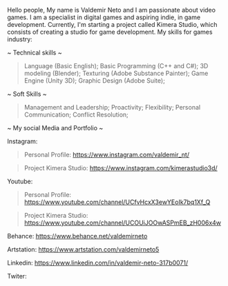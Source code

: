 Hello people,
My name is Valdemir Neto and I am passionate about video games.
I am a specialist in digital games and aspiring indie, in game development.
Currently, I'm starting a project called Kimera Studio, which consists of creating a studio for game development.
My skills for games industry:

~ Technical skills ~
> Language (Basic English);
> Basic Programming (C++ and C#);
> 3D modeling (Blender);
> Texturing (Adobe Substance Painter);
> Game Engine (Unity 3D);
> Graphic Design (Adobe Suite);

~ Soft Skills ~
> Management and Leadership;
> Proactivity;
> Flexibility;
> Personal Communication;
> Conflict Resolution;

~ My social Media and Portfolio ~

Instagram: 
> Personal Profile: https://www.instagram.com/valdemir_nt/

> Project Kimera Studio: https://www.instagram.com/kimerastudio3d/

Youtube:
> Personal Profile: https://www.youtube.com/channel/UCfvHcxX3ewYEoIk7bq1Xf_Q

> Project Kimera Studio: https://www.youtube.com/channel/UCOUiJOOwASPmEB_zH006x4w

Behance: https://www.behance.net/valdemirneto

Artstation: https://www.artstation.com/valdemirneto5

Linkedin: https://www.linkedin.com/in/valdemir-neto-317b0071/

Twiter:


